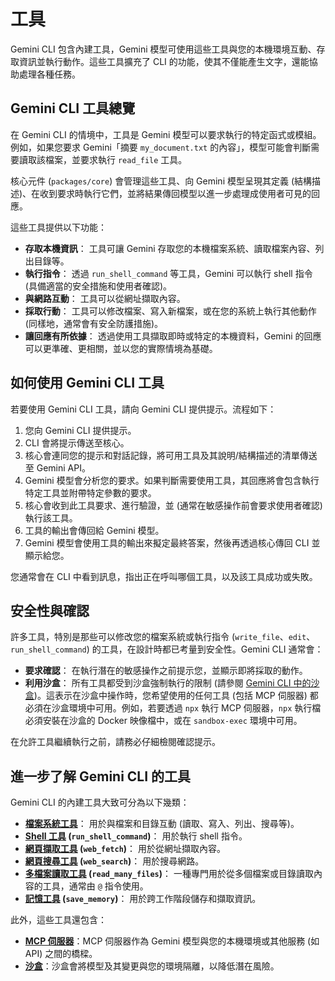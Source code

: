 # 工具

Gemini CLI 包含內建工具，Gemini 模型可使用這些工具與您的本機環境互動、存取資訊並執行動作。這些工具擴充了 CLI 的功能，使其不僅能產生文字，還能協助處理各種任務。

## Gemini CLI 工具總覽

在 Gemini CLI 的情境中，工具是 Gemini 模型可以要求執行的特定函式或模組。例如，如果您要求 Gemini「摘要 `my_document.txt` 的內容」，模型可能會判斷需要讀取該檔案，並要求執行 `read_file` 工具。

核心元件 (`packages/core`) 會管理這些工具、向 Gemini 模型呈現其定義 (結構描述)、在收到要求時執行它們，並將結果傳回模型以進一步處理成使用者可見的回應。

這些工具提供以下功能：

- **存取本機資訊**： 工具可讓 Gemini 存取您的本機檔案系統、讀取檔案內容、列出目錄等。
- **執行指令**： 透過 `run_shell_command` 等工具，Gemini 可以執行 shell 指令 (具備適當的安全措施和使用者確認)。
- **與網路互動**： 工具可以從網址擷取內容。
- **採取行動**： 工具可以修改檔案、寫入新檔案，或在您的系統上執行其他動作 (同樣地，通常會有安全防護措施)。
- **讓回應有所依據**： 透過使用工具擷取即時或特定的本機資料，Gemini 的回應可以更準確、更相關，並以您的實際情境為基礎。

## 如何使用 Gemini CLI 工具

若要使用 Gemini CLI 工具，請向 Gemini CLI 提供提示。流程如下：

1.  您向 Gemini CLI 提供提示。
2.  CLI 會將提示傳送至核心。
3.  核心會連同您的提示和對話記錄，將可用工具及其說明/結構描述的清單傳送至 Gemini API。
4.  Gemini 模型會分析您的要求。如果判斷需要使用工具，其回應將會包含執行特定工具並附帶特定參數的要求。
5.  核心會收到此工具要求、進行驗證，並 (通常在敏感操作前會要求使用者確認) 執行該工具。
6.  工具的輸出會傳回給 Gemini 模型。
7.  Gemini 模型會使用工具的輸出來擬定最終答案，然後再透過核心傳回 CLI 並顯示給您。

您通常會在 CLI 中看到訊息，指出正在呼叫哪個工具，以及該工具成功或失敗。

## 安全性與確認

許多工具，特別是那些可以修改您的檔案系統或執行指令 (`write_file`、`edit`、`run_shell_command`) 的工具，在設計時都已考量到安全性。Gemini CLI 通常會：

- **要求確認**： 在執行潛在的敏感操作之前提示您，並顯示即將採取的動作。
- **利用沙盒**： 所有工具都受到沙盒強制執行的限制 (請參閱 [Gemini CLI 中的沙盒](../sandbox.md))。這表示在沙盒中操作時，您希望使用的任何工具 (包括 MCP 伺服器) 都必須在沙盒環境中可用。例如，若要透過 `npx` 執行 MCP 伺服器，`npx` 執行檔必須安裝在沙盒的 Docker 映像檔中，或在 `sandbox-exec` 環境中可用。

在允許工具繼續執行之前，請務必仔細檢閱確認提示。

## 進一步了解 Gemini CLI 的工具

Gemini CLI 的內建工具大致可分為以下幾類：

- **[檔案系統工具](./file-system.md)**： 用於與檔案和目錄互動 (讀取、寫入、列出、搜尋等)。
- **[Shell 工具](./shell.md) (`run_shell_command`)**： 用於執行 shell 指令。
- **[網頁擷取工具](./web-fetch.md) (`web_fetch`)**： 用於從網址擷取內容。
- **[網頁搜尋工具](./web-search.md) (`web_search`)**： 用於搜尋網路。
- **[多檔案讀取工具](./multi-file.md) (`read_many_files`)**： 一種專門用於從多個檔案或目錄讀取內容的工具，通常由 `@` 指令使用。
- **[記憶工具](./memory.md) (`save_memory`)**： 用於跨工作階段儲存和擷取資訊。

此外，這些工具還包含：

- **[MCP 伺服器](./mcp-server.md)**：MCP 伺服器作為 Gemini 模型與您的本機環境或其他服務 (如 API) 之間的橋樑。
- **[沙盒](../sandbox.md)**：沙盒會將模型及其變更與您的環境隔離，以降低潛在風險。